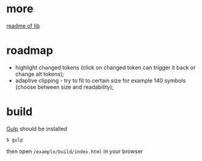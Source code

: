 # more

[readme of lib](https://github.com/hyzhak/clipping/blob/master/README.md)

# roadmap

* highlight changed tokens (click on changed token can trigger it back or change alt tokens);
* adaptive clipping - try to fit to certain size for example 140 symbols (choose between size and readability);

# build

[Gulp](http://gulpjs.com/) should be installed 
```
$ gulp
```

then open ```/example/build/index.html``` in your browser
